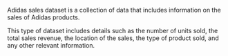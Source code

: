 Adidas sales dataset is a collection of data that includes information on the sales of Adidas products.

This type of dataset includes details such as the number of units sold, the total sales revenue, the location of the sales, the type of product sold, and any other relevant information.
